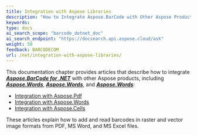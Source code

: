 ```yaml
---
title: Integration with Aspose Libraries
description: "How to Integrate Aspose.BarCode with Other Aspose Products"
keywords:
type: docs
ai_search_scope: "barcode_dotnet_doc"
ai_search_endpoint: "https://docsearch.api.aspose.cloud/ask"
weight: 50
feedback: BARCODECOM
url: /net/integration-with-aspose-libraries/
---
```


This documentation chapter provides articles that describe how to integrate [***Aspose.BarCode for .NET***](https://products.aspose.com/barcode/net/) with other Aspose products, including [***Aspose.Words***](https://products.aspose.com/words/net/), [***Aspose.Words***](https://products.aspose.com/pdf/net/), and [***Aspose.Words***](https://products.aspose.com/cells/net/):
- [Integration with Aspose.Pdf](/barcode/net/integrate-with-aspose-pdf/)
- [Integration with Aspose.Words](/barcode/net/integrate-with-aspose-words/)
- [Integration with Aspose.Cells](/barcode/net/integrate-with-aspose-cells/)

These articles explain how to add and read barcodes in raster and vector image formats from PDF, MS Word, and MS Excel files.
